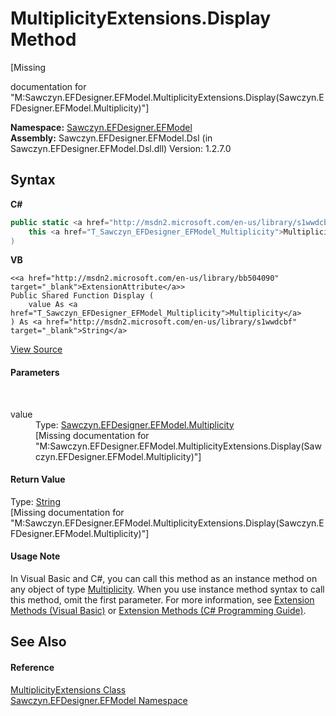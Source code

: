 # MultiplicityExtensions.Display Method 
 

\[Missing <summary> documentation for "M:Sawczyn.EFDesigner.EFModel.MultiplicityExtensions.Display(Sawczyn.EFDesigner.EFModel.Multiplicity)"\]

**Namespace:**&nbsp;<a href="N_Sawczyn_EFDesigner_EFModel">Sawczyn.EFDesigner.EFModel</a><br />**Assembly:**&nbsp;Sawczyn.EFDesigner.EFModel.Dsl (in Sawczyn.EFDesigner.EFModel.Dsl.dll) Version: 1.2.7.0

## Syntax

**C#**<br />
``` C#
public static <a href="http://msdn2.microsoft.com/en-us/library/s1wwdcbf" target="_blank">string</a> Display(
	this <a href="T_Sawczyn_EFDesigner_EFModel_Multiplicity">Multiplicity</a> value
)
```

**VB**<br />
``` VB
<<a href="http://msdn2.microsoft.com/en-us/library/bb504090" target="_blank">ExtensionAttribute</a>>
Public Shared Function Display ( 
	value As <a href="T_Sawczyn_EFDesigner_EFModel_Multiplicity">Multiplicity</a>
) As <a href="http://msdn2.microsoft.com/en-us/library/s1wwdcbf" target="_blank">String</a>
```

<a href="https://github.com/msawczyn/EFDesigner/tree/master/src/Dsl/CustomCode/Extensions/MultiplicityExtensions.cs#L10" title="View the source code">View Source</a><br />

#### Parameters
&nbsp;<dl><dt>value</dt><dd>Type: <a href="T_Sawczyn_EFDesigner_EFModel_Multiplicity">Sawczyn.EFDesigner.EFModel.Multiplicity</a><br />\[Missing <param name="value"/> documentation for "M:Sawczyn.EFDesigner.EFModel.MultiplicityExtensions.Display(Sawczyn.EFDesigner.EFModel.Multiplicity)"\]</dd></dl>

#### Return Value
Type: <a href="http://msdn2.microsoft.com/en-us/library/s1wwdcbf" target="_blank">String</a><br />\[Missing <returns> documentation for "M:Sawczyn.EFDesigner.EFModel.MultiplicityExtensions.Display(Sawczyn.EFDesigner.EFModel.Multiplicity)"\]

#### Usage Note
In Visual Basic and C#, you can call this method as an instance method on any object of type <a href="T_Sawczyn_EFDesigner_EFModel_Multiplicity">Multiplicity</a>. When you use instance method syntax to call this method, omit the first parameter. For more information, see <a href="http://msdn.microsoft.com/en-us/library/bb384936.aspx">Extension Methods (Visual Basic)</a> or <a href="http://msdn.microsoft.com/en-us/library/bb383977.aspx">Extension Methods (C# Programming Guide)</a>.

## See Also


#### Reference
<a href="T_Sawczyn_EFDesigner_EFModel_MultiplicityExtensions">MultiplicityExtensions Class</a><br /><a href="N_Sawczyn_EFDesigner_EFModel">Sawczyn.EFDesigner.EFModel Namespace</a><br />